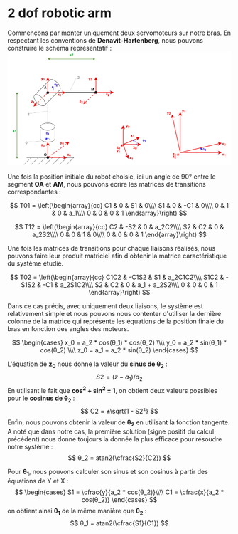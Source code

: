 # 2 dof robotic arm

Commençons par monter uniquement deux servomoteurs sur notre bras. 
En respectant les conventions de **Denavit-Hartenberg**, nous pouvons construire le schéma représentatif :
![schema_2dof](images/2dof_luna_arm.drawio.png)

Une fois la position initiale du robot choisie, ici un angle de 90° entre le segment **OA** et **AM**, nous pouvons écrire les matrices de transitions correspondantes :

$$
T01 = 
\left(\begin{array}{cc}
C1 & 0 & S1 & 0\\\\
S1 & 0 & -C1 & 0\\\\
0 & 1 & 0 & a_1\\\\
0 & 0 & 0 & 1
\end{array}\right)
$$

$$
T12 = 
\left(\begin{array}{cc}
C2 & -S2 & 0 & a_2C2\\\\
S2 & C2 & 0 & a_2S2\\\\
0 & 0 & 1 & 0\\\\
0 & 0 & 0 & 1
\end{array}\right)
$$

Une fois les matrices de transitions pour chaque liaisons réalisés, nous pouvons faire leur produit matriciel afin d'obtenir la matrice caractéristique du système étudié. 

$$
T02 = 
\left(\begin{array}{cc}
C1C2 & -C1S2 & S1 & a_2C1C2\\\\
S1C2 & -S1S2 & -C1 & a_2S1C2\\\\
S2 & C2 & 0 & a_1 + a_2S2\\\\
0 & 0 & 0 & 1
\end{array}\right)
$$

Dans ce cas précis, avec uniquement deux liaisons, le système est relativement simple et nous pouvons nous contenter d'utiliser la dernière colonne de la matrice qui représente les équations de la position finale du bras en fonction des angles des moteurs.

$$ 
\begin{cases}
    x_0 = a_2 * cos(θ_1) * cos(θ_2) \\\\
    y_0 = a_2 * sin(θ_1) * cos(θ_2) \\\\
    z_0 = a_1 + a_2 * sin(θ_2)
\end{cases}
$$

L'équation de **z<sub>0</sub>** nous donne la valeur du **sinus de θ<sub>2</sub>** :
$$
S2 = (z - a_1) / a_2
$$
En utilisant le fait que **cos<sup>2</sup> + sin<sup>2</sup> = 1**, on obtient deux valeurs possibles pour le **cosinus de θ<sub>2</sub>** :
$$
C2 = ±\sqrt{1 - S2²}
$$
Enfin, nous pouvons obtenir la valeur de **θ<sub>2</sub>** en utilisant la fonction tangente. A noté que dans notre cas, la première solution (signe positif du calcul précédent) nous donne toujours la donnée la plus efficace pour résoudre notre système :
$$
θ_2 = atan2(\cfrac{S2}{C2})
$$

Pour **θ<sub>1</sub>**, nous pouvons calculer son sinus et son cosinus à partir des équations de Y et X :
$$
\begin{cases}
    S1  = \cfrac{y}{a_2 * cos(θ_2)}\\\\
    C1 = \cfrac{x}{a_2 * cos(θ_2)}
\end{cases}
$$
on obtient ainsi **θ<sub>1</sub>** de la même manière que **θ<sub>2</sub>** :
$$
θ_1 = atan2(\cfrac{S1}{C1})
$$

